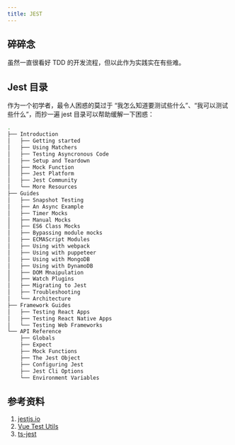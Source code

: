```yaml
---
title: JEST
---
```


## 碎碎念

虽然一直很看好 TDD 的开发流程，但以此作为实践实在有些难。



## Jest 目录

作为一个初学者，最令人困惑的莫过于 “我怎么知道要测试些什么”、“我可以测试些什么”，而抄一遍 jest 目录可以帮助缓解一下困惑：

```bash
.
├── Introduction
│   ├── Getting started
│   ├── Using Matchers
│   ├── Testing Asyncronous Code
│   ├── Setup and Teardown
│   ├── Mock Function
│   ├── Jest Platform
│   ├── Jest Community
│   └── More Resources
├── Guides
│   ├── Snapshot Testing
│   ├── An Async Example
│   ├── Timer Mocks
│   ├── Manual Mocks
│   ├── ES6 Class Mocks
│   ├── Bypassing module mocks
│   ├── ECMAScript Modules
│   ├── Using with webpack
│   ├── Using with puppeteer
│   ├── Using with MongoDB
│   ├── Using with DynamoDB
│   ├── DOM Mnaipulation
│   ├── Watch Plugins
│   ├── Migrating to Jest
│   ├── Troubleshooting
│   └── Architecture
├── Framework Guides
│   ├── Testing React Apps
│   ├── Testing React Native Apps
│   └── Testing Web Frameworks
└── API Reference
    ├── Globals
    ├── Expect
    ├── Mock Functions
    ├── The Jest Object
    ├── Configuring Jest
    ├── Jest Cli Options
    └── Environment Variables
```




## 参考资料

1. [jestjs.io](https://jestjs.io/)
2. [Vue Test Utils](https://vue-test-utils.vuejs.org/zh/)
3. [ts-jest](https://kulshekhar.github.io/ts-jest/docs/)